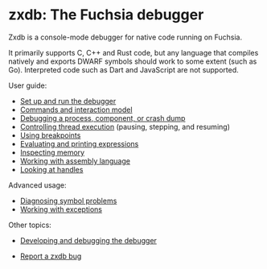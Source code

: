 # zxdb: The Fuchsia debugger

Zxdb is a console-mode debugger for native code running on Fuchsia.

It primarily supports C, C++ and Rust code, but any language that compiles natively and exports
DWARF symbols should work to some extent (such as Go). Interpreted code such as Dart and JavaScript
are not supported.

User guide:

  * [Set up and run the debugger](running.md)
  * [Commands and interaction model](commands.md)
  * [Debugging a process, component, or crash dump](attaching.md)
  * [Controlling thread execution](execution.md) (pausing, stepping, and resuming)
  * [Using breakpoints](breakpoints.md)
  * [Evaluating and printing expressions](printing.md)
  * [Inspecting memory](memory.md)
  * [Working with assembly language](assembly.md)
  * [Looking at handles](kernel_objects.md)


Advanced usage:

  * [Diagnosing symbol problems](symbols.md)
  * [Working with exceptions](exceptions.md)

Other topics:

  * [Developing and debugging the debugger](developing.md)

  * [Report a zxdb bug](https://bugs.fuchsia.dev/p/fuchsia/issues/entry?components=Tools%3Ezxdb)
